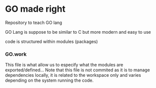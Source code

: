# GO made right

Repository to teach GO lang


GO Lang is suppose to be similar to C but more modern and easy to use

code is structured within modules (packages)

### GO.work 
This file is what allow us to especify what the modules are exported/defined...
Note that this file is not commited as it is to manage dependencies locally, it is related to the workspace only and varies depending on the system running the code.



